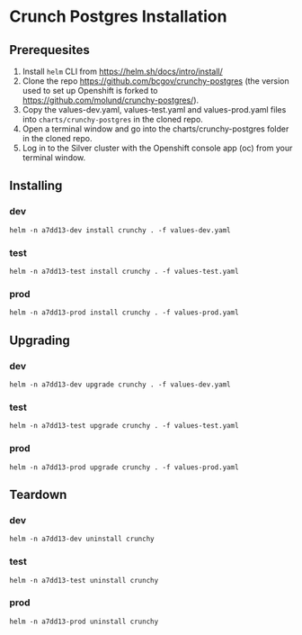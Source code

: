 # Crunch Postgres Installation

## Prerequesites

1. Install `helm` CLI from https://helm.sh/docs/intro/install/
2. Clone the repo https://github.com/bcgov/crunchy-postgres (the version used to set up Openshift is forked to https://github.com/molund/crunchy-postgres/).
3. Copy the values-dev.yaml, values-test.yaml and values-prod.yaml files into `charts/crunchy-postgres` in the cloned repo.
4. Open a terminal window and go into the charts/crunchy-postgres folder in the cloned repo.
5. Log in to the Silver cluster with the Openshift console app (oc) from your terminal window.

## Installing

### dev
```
helm -n a7dd13-dev install crunchy . -f values-dev.yaml
```

### test
```
helm -n a7dd13-test install crunchy . -f values-test.yaml
```

### prod
```
helm -n a7dd13-prod install crunchy . -f values-prod.yaml
```


## Upgrading

### dev
```
helm -n a7dd13-dev upgrade crunchy . -f values-dev.yaml
```

### test
```
helm -n a7dd13-test upgrade crunchy . -f values-test.yaml
```

### prod
```
helm -n a7dd13-prod upgrade crunchy . -f values-prod.yaml
```


## Teardown

### dev
```
helm -n a7dd13-dev uninstall crunchy
```

### test
```
helm -n a7dd13-test uninstall crunchy
```

### prod
```
helm -n a7dd13-prod uninstall crunchy
```
